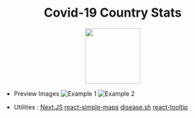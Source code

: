 <div align="center">
 <h1>Covid-19 Country Stats</h1>
 <img src="https://upload.wikimedia.org/wikipedia/commons/thumb/8/82/SARS-CoV-2_without_background.png/800px-SARS-CoV-2_without_background.png" width="128">
</div>

- Preview Images
  ![Example 1](https://cdn.discordapp.com/attachments/958550419334918185/965468499772334110/unknown.png)
  ![Example 2](https://cdn.discordapp.com/attachments/958550419334918185/965468676407050270/unknown.png)

* Utilities :
  [Next.JS](https://nextjs.org/)
  [react-simple-maps](https://react-simple-maps.io/)
  [disease.sh](https://disease.sh/)
  [react-tooltip](https://npmjs.com/package/react-tooltip)
